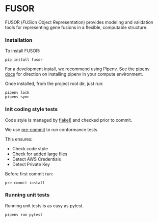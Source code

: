 # FUSOR

FUSOR (*FUS*ion *O*bject *R*epresentation) provides modeling and validation tools for representing gene fusions in a flexible, computable structure.

### Installation

To install FUSOR:
```commandline
pip install fusor
```

For a development install, we recommend using Pipenv. See the
[pipenv docs](https://pipenv-fork.readthedocs.io/en/latest/#install-pipenv-today)
for direction on installing pipenv in your compute environment.

Once installed, from the project root dir, just run:

```commandline
pipenv lock
pipenv sync
```

### Init coding style tests

Code style is managed by [flake8](https://github.com/PyCQA/flake8) and checked prior to commit.

We use [pre-commit](https://pre-commit.com/#usage) to run conformance tests.

This ensures:

* Check code style
* Check for added large files
* Detect AWS Credentials
* Detect Private Key

Before first commit run:

```commandline
pre-commit install
```


### Running unit tests

Running unit tests is as easy as pytest.

```commandline
pipenv run pytest
```
